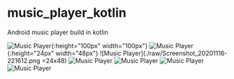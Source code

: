 # music_player_kotlin
Android music player build in kotlin

![Music Player](./raw/Screenshot_20201116-221558.png){:height="100px" width="100px"}
![Music Player](./raw/Screenshot_20201116-221606.png){:height="24px" width="48px"}
![Music Player](./raw/Screenshot_20201116-221612.png =24x48)
![Music Player](./raw/Screenshot_20201116-221620.png)
![Music Player](./raw/Screenshot_20201116-221624.png)
![Music Player](./raw/Screenshot_20201116-221631.png)
![Music Player](./raw/Screenshot_20201116-221639.png)
